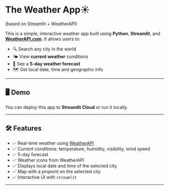 # The Weather App☀️ 
(based on Streamlit + WeatherAPI)

This is a simple, interactive weather app built using **Python**, **Streamlit**, and **[WeatherAPI.com](https://www.weatherapi.com/)**. It allows users to:

- 🔍 Search any city in the world
- 🌤️ View **current weather** conditions
- 📅 See a **5-day weather forecast**
- 🗺️ Get local date, time and geographic info

---

## 🖥️ Demo

You can deploy this app to **Streamlit Cloud** or run it locally.


---

## 🛠️ Features

- ✅ Real-time weather using [WeatherAPI](https://weatherapi.com)
- ✅ Current conditions: temperature, humidity, visibility, wind speed
- ✅ 5-day forecast
- ✅ Weather icons from WeatherAPI
- ✅ Displays local date and time of the selected city
- ✅ Map with a pinpoint on the selected city
- ✅ Interactive UI with `streamlit`

---

